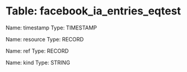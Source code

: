 Table: facebook_ia_entries_eqtest
=================================

Name: timestamp
Type: TIMESTAMP

Name: resource
Type: RECORD

Name: ref
Type: RECORD

Name: kind
Type: STRING

